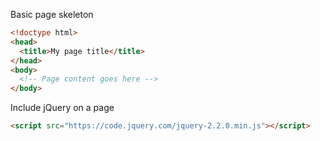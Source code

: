 Basic page skeleton
````html
<!doctype html>
<head>
  <title>My page title</title>
</head>
<body>
  <!-- Page content goes here -->
</body>
````

Include jQuery on a page 
````html
<script src="https://code.jquery.com/jquery-2.2.0.min.js"></script>
````

